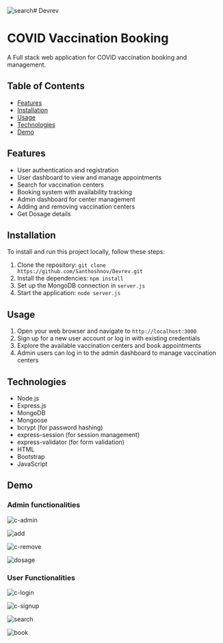 ![search](https://github.com/Santhoshnov/Devrev/assets/108118100/36317092-9b1a-4e4b-ad49-661d3dc0d95d)# Devrev

# COVID Vaccination Booking

A Full stack web application for COVID vaccination booking and management.

## Table of Contents

- [Features](#features)
- [Installation](#installation)
- [Usage](#usage)
- [Technologies](#technologies)
- [Demo](#demo)




## Features

- User authentication and registration
- User dashboard to view and manage appointments
- Search for vaccination centers
- Booking system with availability tracking
- Admin dashboard for center management
- Adding and removing vaccination centers
- Get Dosage details 



## Installation

To install and run this project locally, follow these steps:

1. Clone the repository: `git clone https://github.com/Santhoshnov/Devrev.git`
2. Install the dependencies: `npm install`
3. Set up the MongoDB connection in `server.js`
4. Start the application: `node server.js`

## Usage

1. Open your web browser and navigate to `http://localhost:3000`
2. Sign up for a new user account or log in with existing credentials
3. Explore the available vaccination centers and book appointments
4. Admin users can log in to the admin dashboard to manage vaccination centers

## Technologies

- Node.js
- Express.js
- MongoDB
- Mongoose
- bcrypt (for password hashing)
- express-session (for session management)
- express-validator (for form validation)
- HTML
- Bootstrap
- JavaScript


## Demo

### Admin functionalities

![c-admin](https://github.com/Santhoshnov/Devrev/assets/108118100/f91c9c1d-0b07-48f5-98d2-15b6a49e781d)


![add](https://github.com/Santhoshnov/Devrev/assets/108118100/5bde03a1-8982-4918-a4d6-7fdf08bec784)


![c-remove](https://github.com/Santhoshnov/Devrev/assets/108118100/047d94bb-1003-4245-9ec8-d3aa68513065)


![dosage](https://github.com/Santhoshnov/Devrev/assets/108118100/e44e8032-989d-4c7b-be3b-589099df49b4)


### User Functionalities

![c-login](https://github.com/Santhoshnov/Devrev/assets/108118100/96e8687f-34d1-4490-ab4c-a88658026767)


![c-signup](https://github.com/Santhoshnov/Devrev/assets/108118100/66b09dae-bf17-4499-a1a9-7c1536fa87c6)


![search](https://github.com/Santhoshnov/Devrev/assets/108118100/3607fb80-ec8f-47a9-bc39-460d2a95551d)


![book](https://github.com/Santhoshnov/Devrev/assets/108118100/c21d2394-7b0b-4af0-b6d6-f3778daef62a)













